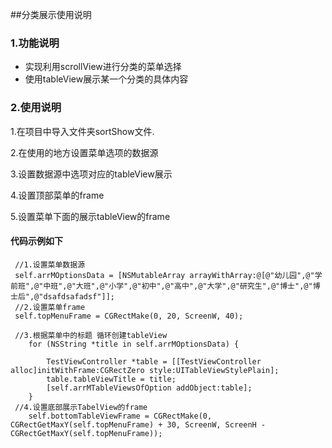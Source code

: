 ##分类展示使用说明

### 1.功能说明
* 实现利用scrollView进行分类的菜单选择
* 使用tableView展示某一个分类的具体内容



### 2.使用说明

1.在项目中导入文件夹sortShow文件.

2.在使用的地方设置菜单选项的数据源

3.设置数据源中选项对应的tableView展示

4.设置顶部菜单的frame

5.设置菜单下面的展示tableView的frame

#### 代码示例如下

```
 //1.设置菜单数据源
 self.arrMOptionsData = [NSMutableArray arrayWithArray:@[@"幼儿园",@"学前班",@"中班",@"大班",@"小学",@"初中",@"高中",@"大学",@"研究生",@"博士",@"博士后",@"dsafdsafadsf"]];
 //2.设置菜单frame   
 self.topMenuFrame = CGRectMake(0, 20, ScreenW, 40);
    
 //3.根据菜单中的标题 循环创建tableView
    for (NSString *title in self.arrMOptionsData) {
        
        TestViewController *table = [[TestViewController alloc]initWithFrame:CGRectZero style:UITableViewStylePlain];
        table.tableViewTitle = title;
        [self.arrMTableViewsOfOption addObject:table];
    }
 //4.设置底部展示TabelView的frame   
    self.bottomTableViewFrame = CGRectMake(0, CGRectGetMaxY(self.topMenuFrame) + 30, ScreenW, ScreenH - CGRectGetMaxY(self.topMenuFrame));

```